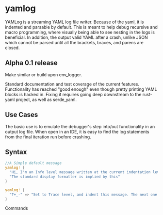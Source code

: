 # yamlog

YAMLog is a streaming YAML log file writer. Because of the yaml, it is indented and parsable by
default. This is meant to help debug recursive and macro programming, where visually being able to
see nesting in the logs is beneficial. In addition, the output valid YAML after a crash, unlike
JSON which cannot be parsed until all the brackets, braces, and parens are closed.

## Alpha 0.1 release

Make similar or build upon env_logger.

Standard documentation and test coverage of the current features. Functionality has reached "good
enough" even though pretty printing YAML blocks is hacked in. Fixing it requires going deep
downstream to the rust-yaml project, as well as serde_yaml.

## Use Cases

The basic use is to emulate the debugger's step into/out functionality in an output log file. When
open in an IDE, it is easy to find the log statements from the final iteration run before crashing.

## Syntax

```rust
//A Simple default message
yamlog! {
  "Hi, I'm an Info level message written at the current indentation level. {}",
  "The standard display formatter is implied by this"
}

yamlog! {
  "T+_-" => "Set to Trace level, and indent this message. The next one have the prior indent"
}

```

Commands
